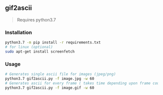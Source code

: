 ## gif2ascii
> Requires python3.7 
### Installation
```bash
python3.7 -m pip install -r requirements.txt
# for linux (optional)
sudo apt-get install screenfetch
```
### Usage
```bash
# Generates single ascii file for images (jpeg/png)
python3.7 gif2ascii.py -f image.jpg -w 60 
# Generates ascii for every frame ( takes time depending upon frame count)
python3.7 gif2ascii.py -f image.gif -w 60
```
